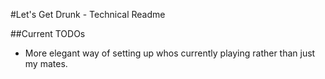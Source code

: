 #Let's Get Drunk - Technical Readme

##Current TODOs

- More elegant way of setting up whos currently playing rather than just my mates.
